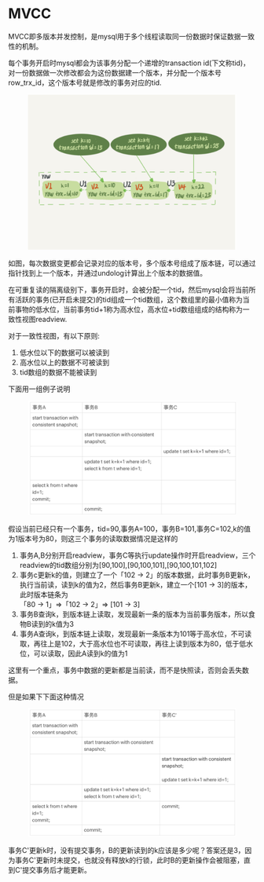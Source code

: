 # MVCC

MVCC即多版本并发控制，是mysql用于多个线程读取同一份数据时保证数据一致性的机制。

每个事务开启时mysql都会为该事务分配一个递增的transaction id(下文称tid)，对一份数据做一次修改都会为这份数据建一个版本，并分配一个版本号row\_trx\_id，这个版本号就是修改的事务对应的tid.

<figure><img src="../../.gitbook/assets/image (9).png" alt=""><figcaption></figcaption></figure>

如图，每次数据变更都会记录对应的版本号，多个版本号组成了版本链，可以通过指针找到上一个版本，并通过undolog计算出上个版本的数据值。

在可重复读的隔离级别下，事务开启时，会被分配一个tid，然后mysql会将当前所有活跃的事务(已开启未提交)的tid组成一个tid数组，这个数组里的最小值称为当前事物的低水位，当前事务tid+1称为高水位，高水位+tid数组组成的结构称为一致性视图readview.

对于一致性视图，有以下原则:

1. 低水位以下的数据可以被读到
2. 高水位以上的数据不可被读到
3. tid数组的数据不能被读到

下面用一组例子说明

<figure><img src="../../.gitbook/assets/image (10).png" alt=""><figcaption></figcaption></figure>

假设当前已经只有一个事务，tid=90,事务A=100，事务B=101,事务C=102,k的值为1版本号为80，则这三个事务的读取数据情况是这样的

1. 事务A,B分别开启readview，事务C等执行update操作时开启readview，三个readview的tid数组分别为\[90,100],\[90,100,101],\[90,100,101,102]
2. 事务c更新k的值，则建立了一个「102 -> 2」的版本数据，此时事务B更新k，执行当前读，读到k的值为2，然后事务B更新k，建立一个\[101 -> 3]的版本，此时版本链条为\
   「80 -> 1」=>「102 -> 2」=> \[101 -> 3]
3. 事务B查询k，到版本链上读取，发现最新一条的版本为当前事务版本，所以食物B读到的k值为3
4. 事务A查询k，到版本链上读取，发现最新一条版本为101等于高水位，不可读取，再往上是102，大于高水位也不可读取，再往上读到版本为80，低于低水位，可以读取，因此A读到k的值为1

这里有一个重点，事务中数据的更新都是当前读，而不是快照读，否则会丢失数据。

但是如果下下面这种情况

<figure><img src="../../.gitbook/assets/image (11).png" alt=""><figcaption></figcaption></figure>

事务C'更新k时，没有提交事务，B的更新读到的k应该是多少呢？答案还是3，因为事务C'更新时未提交，也就没有释放k的行锁，此时B的更新操作会被阻塞，直到C'提交事务后才能更新。
